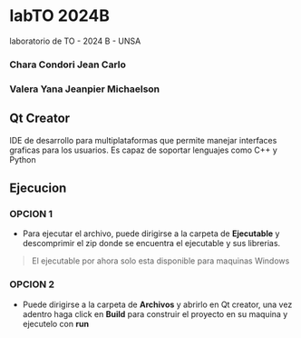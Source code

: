 # labTO 2024B
laboratorio de TO - 2024 B - UNSA 
### Chara Condori Jean Carlo
### Valera Yana Jeanpier Michaelson

## Qt Creator
<p> IDE de desarrollo para multiplataformas que permite manejar interfaces graficas para los usuarios. Es capaz de soportar lenguajes como C++ y Python </p>

## Ejecucion

### OPCION 1
* Para ejecutar el archivo, puede dirigirse a la carpeta de **Ejecutable** y  descomprimir el zip donde se encuentra el ejecutable y sus librerias.

>El ejecutable por ahora solo esta disponible para maquinas Windows

### OPCION 2
* Puede dirigirse a la carpeta de **Archivos** y abrirlo en Qt creator, una vez adentro haga click en **Build** para construir el proyecto en su maquina y ejecutelo con **run**

